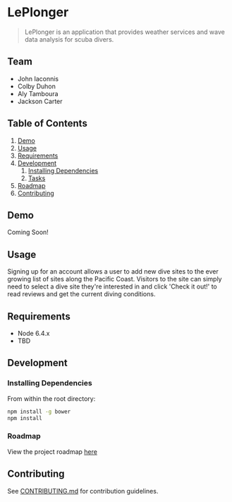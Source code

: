# LePlonger

> LePlonger is an application that provides weather services and wave data analysis for scuba divers. 

## Team
  - John Iaconnis
  - Colby Duhon
  - Aly Tamboura
  - Jackson Carter

## Table of Contents
1. [Demo](#Demo)
1. [Usage](#Usage)
1. [Requirements](#requirements)
1. [Development](#development)
    1. [Installing Dependencies](#installing-dependencies)
    1. [Tasks](#tasks)
1. [Roadmap](#roadmap)
1. [Contributing](#contributing)
## Demo
Coming Soon!

## Usage

Signing up for an account allows a user to add new dive sites to the ever growing list of sites along the Pacific Coast. Visitors to the site can simply need to select a dive site they're interested in and click 'Check it out!' to read reviews and get the current diving conditions.

## Requirements

- Node 6.4.x
- TBD

## Development

### Installing Dependencies

From within the root directory:

```sh
npm install -g bower
npm install
```

### Roadmap

View the project roadmap [here](LINK_TO_DOC)

## Contributing

See [CONTRIBUTING.md](CONTRIBUTING.md) for contribution guidelines.
